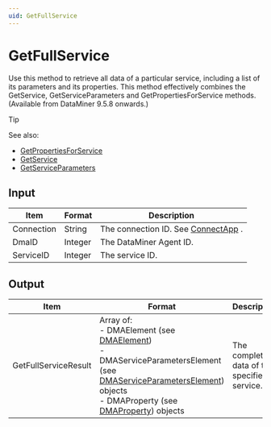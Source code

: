 ```yaml
---
uid: GetFullService
---
```


# GetFullService

Use this method to retrieve all data of a particular service, including a list of its parameters and its properties. This method effectively combines the GetService, GetServiceParameters and GetPropertiesForService methods. (Available from DataMiner 9.5.8 onwards.)

> [!TIP]
> See also:
> -  [GetPropertiesForService](xref:GetPropertiesForService)
> -  [GetService](xref:GetService)
> -  [GetServiceParameters](xref:GetServiceParameters)

## Input

| Item       | Format  | Description                                          |
|------------|---------|------------------------------------------------------|
| Connection | String  | The connection ID. See [ConnectApp](xref:ConnectApp) . |
| DmaID      | Integer | The DataMiner Agent ID.                              |
| ServiceID  | Integer | The service ID.                                      |

## Output

| Item                 | Format                                                                                                                                                                                                                                                                                                                                                                                                                                                                                                              | Description                                 |
|----------------------|---------------------------------------------------------------------------------------------------------------------------------------------------------------------------------------------------------------------------------------------------------------------------------------------------------------------------------------------------------------------------------------------------------------------------------------------------------------------------------------------------------------------|---------------------------------------------|
| GetFullServiceResult | Array of:<br> -  DMAElement (see [DMAElement](xref:DMAElement))<br> -  DMAServiceParametersElement (see [DMAServiceParametersElement](xref:DMAServiceParametersElement)) objects<br> -  DMAProperty (see [DMAProperty](xref:DMAProperty)) objects | The complete data of the specified service. |

